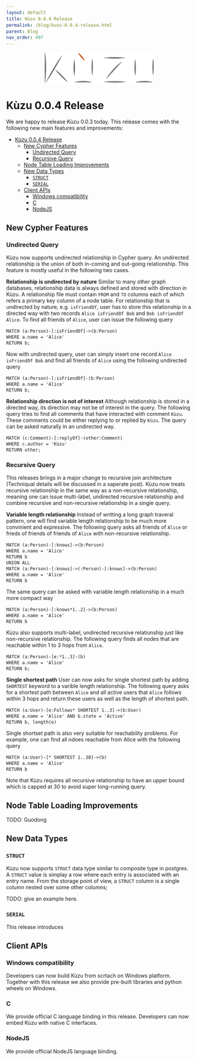 ```yaml
---
layout: default
title: Kùzu 0.0.4 Release
permalink: /blog/kuzu-0.0.4-release.html
parent: Blog
nav_order: 497
---
```


<p align="center">
  <a href="https://github.com/kuzudb/kuzu"><img src="/img/kuzu-logo.png" width="300"></a>
</p>

<p align="center">
  <a href="https://github.com/kuzudb/kuzu" class="btn fs-5 mb-4 mb-md-0"><i class="fa-brands fa-github"></i></a>
  <a href="https://join.slack.com/t/kuzudb/shared_invite/zt-1qgxnn8ed-9LL7rfKozijOtvw5HyWDlQ" class="btn fs-5 mb-4 mb-md-0"><i class="fa-brands fa-slack"></i></a>
  <a href="https://twitter.com/kuzudb" class="btn fs-5 mb-4 mb-md-0"><i class="fa-brands fa-twitter"></i></a>
</p>

# Kùzu 0.0.4 Release
We are happy to release Kùzu 0.0.3 today. This release comes with the following new main features and improvements: 
- [Kùzu 0.0.4 Release](#kùzu-004-release)
  - [New Cypher Features](#new-cypher-features)
    - [Undirected Query](#undirected-query)
    - [Recursive Query](#recursive-query)
  - [Node Table Loading Improvements](#node-table-loading-improvements)
  - [New Data Types](#new-data-types)
    - [`STRUCT`](#struct)
    - [`SERIAL`](#serial)
  - [Client APIs](#client-apis)
    - [Windows compatibility](#windows-compatibility)
    - [C](#c)
    - [NodeJS](#nodejs)

## New Cypher Features

### Undirected Query
Kùzu now supports undirected relationship in Cypher query. An undirected relationship is the union of both in-coming and out-going relationship. This feature is mostly useful in the following two cases. 

**Relationship is undirected by nature**
Similar to many other graph databases, relationship data is always defined and stored with direction in Kùzu. A relationship file must contain `FROM` and `TO` columns each of which refers a primary key column of a node table. For relationship that is undirected by nature, e.g. `isFriendOf`, user has to store this relationship in a directed way with two records `Alice isFriendOf Bob` and `Bob isFriendOf Alice`. To find all friends of `Alice`, user can issue the following query

```
MATCH (a:Person)-[:isFriendOf]->(b:Person)
WHERE a.name = 'Alice'
RETURN b;
```

Now with undirected query, user can simply insert one record `Alice isFriendOf Bob` and find all friends of `Alice` using the following undirected query
```
MATCH (a:Person)-[:isFriendOf]-(b:Person)
WHERE a.name = 'Alice'
RETURN b;
```

**Relationship direction is not of interest**
Although relationship is stored in a directed way, its direction may not be of interest in the query. The following query tries to find all comments that have interacted with comment `Kùzu`. These comments could be either replying to or replied by `Kùzu`. The query can be asked naturally in an undirected way.

```
MATCH (c:Comment)-[:replyOf]-(other:Comment)
WHERE c.author = 'Kùzu'
RETURN other;
```

### Recursive Query
This releases brings in a major change to recursive join architecture (Techniqual details will be discussed in a saperate post). Kùzu now treats recursive relationship in the same way as a non-recursive relationship, meaning one can issue multi-label, undirected recursive relationship and combine recursive and non-recursive relationship in a single query.

**Variable length relationship**
Instead of writting a long graph traveral pattern, one will find variable length relationship to be much more convinient and expressive. The following query asks all friends of `Alice` or frieds of friends of friends of `Alice` with non-recursive relationship.

```
MATCH (a:Person)-[:knows]->(b:Person) 
WHERE a.name = 'Alice' 
RETURN b
UNION ALL
MATCH (a:Person)-[:knows]->(:Person)-[:knows]->(b:Person) 
WHERE a.name = 'Alice' 
RETURN b
```

The same query can be asked with variable length relationship in a much more compact way
```
MATCH (a:Person)-[:knows*1..2]->(b:Person)
WHERE a.name = 'Alice' 
RETURN b
```

Kùzu also supports multi-label, undirected recursive relationship just like non-recursive relationship. The following query finds all nodes that are reachable within 1 to 3 hops from `Alice`.

```
MATCH (a:Person)-[e:*1..3]-(b)
WHERE a.name = 'Alice'
RETURN b;
```

**Single shortest path**
User can now asks for single shortest path by adding `SHORTEST` keyword to a varible length relationship. The following query asks for a shortest path between `Alice` and all active users that `Alice` follows within 3 hops and return these users as well as the length of shortest path.

```
MATCH (a:User)-[e:Follows* SHORTEST 1..3]->(b:User)
WHERE a.name = 'Alice' AND b.state = 'Active'
RETURN b, length(e)
```

Single shortset path is also very suitable for reachability problems. For example, one can find all ndoes reachable from Alice with the following query
```
MATCH (a:User)-[* SHORTEST 1..30]->(b)
WHERE a.name = 'Alice'
RETURN b
```
Note that Kùzu requires all recursive relationship to have an upper bound which is capped at 30 to avoid super long-running query.

## Node Table Loading Improvements
TODO: Guodong

## New Data Types

### `STRUCT`
Kùzu now supports `STRUCT` data type similar to composite type in postgres. A `STRUCT` value is simplay a row where each entry is associated with an entry name. From the storage point of view, a `STRUCT` column is a single column nested over some other columns;

TODO: give an example here.

### `SERIAL`
This release introduces

## Client APIs

### Windows compatibility
Developers can now build Kùzu from scrtach on Windows platform. Together with this release we also provide pre-built libraries and python wheels on Windows.

### C
We provide official C language binding in this release. Developers can now embed Kùzu with native C interfaces.

### NodeJS
We provide official NodeJS language binding.
